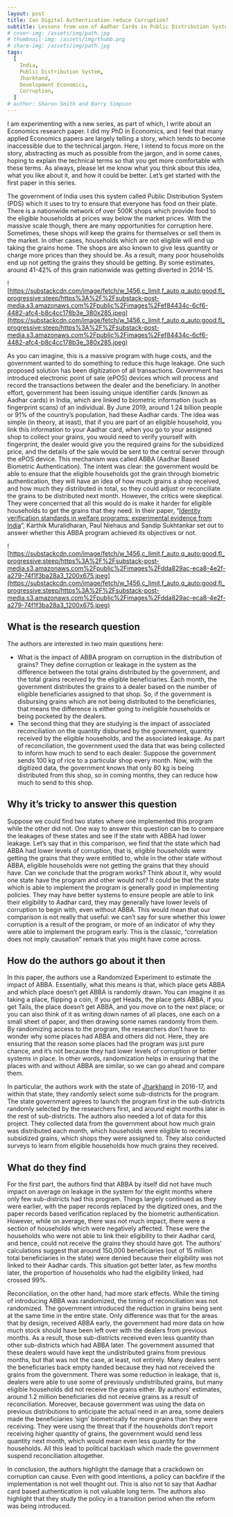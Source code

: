 ```yaml
---
layout: post
title: Can Digital Authentication reduce Corruption?
subtitle: Lessons from use of Aadhar Cards in Public Distribution System
# cover-img: /assets/img/path.jpg
# thumbnail-img: /assets/img/thumb.png
# share-img: /assets/img/path.jpg
tags:
  [
    India,
    Public Distribution System,
    Jharkhand,
    Development Economics,
    Corruption,
  ]
# author: Sharon Smith and Barry Simpson
---
```


<!-- # Research paper discussion series: Aadhar Cards and Corruption -->

I am experimenting with a new series, as part of which, I write about an Economics research paper. I did my PhD in Economics, and I feel that many applied Economics papers are largely telling a story, which tends to become inaccessible due to the technical jargon. Here, I intend to focus more on the story, abstracting as much as possible from the jargon, and in some cases, hoping to explain the technical terms so that you get more comfortable with these terms. As always, please let me know what you think about this idea, what you like about it, and how it could be better. Let’s get started with the first paper in this series.

The government of India uses this system called Public Distribution System (PDS) which it uses to try to ensure that everyone has food on their plate. There is a nationwide network of over 500K shops which provide food to the eligible households at prices way below the market prices. With the massive scale though, there are many opportunities for corruption here. Sometimes, these shops will keep the grains for themselves or sell them in the market. In other cases, households which are not eligible will end up taking the grains home. The shops are also known to give less quantity or charge more prices than they should be. As a result, many poor households end up not getting the grains they should be getting. By some estimates, around 41-42% of this grain nationwide was getting diverted in 2014-15.

![https://substackcdn.com/image/fetch/w_1456,c_limit,f_auto,q_auto:good,fl_progressive:steep/https%3A%2F%2Fsubstack-post-media.s3.amazonaws.com%2Fpublic%2Fimages%2Fef84434c-6cf6-4482-afc4-b8c4cc178b3e_380x285.jpeg](https://substackcdn.com/image/fetch/w_1456,c_limit,f_auto,q_auto:good,fl_progressive:steep/https%3A%2F%2Fsubstack-post-media.s3.amazonaws.com%2Fpublic%2Fimages%2Fef84434c-6cf6-4482-afc4-b8c4cc178b3e_380x285.jpeg)

As you can imagine, this is a massive program with huge costs, and the government wanted to do something to reduce this huge leakage. One such proposed solution has been digitization of all transactions. Government has introduced electronic point of sale (ePOS) devices which will process and record the transactions between the dealer and the beneficiary. In another effort, government has been issuing unique identifier cards (known as Aadhar cards) in India, which are linked to biometric information (such as fingerprint scans) of an individual. By June 2019, around 1.24 billion people or 91% of the country’s population, had these Aadhar cards. The idea was simple (in theory, at least), that if you are part of an eligible household, you link this information to your Aadhar card, when you go to your assigned shop to collect your grains, you would need to verify yourself with fingerprint, the dealer would give you the required grains for the subsidized price, and the details of the sale would be sent to the central server through the ePOS device. This mechanism was called ABBA (Aadhar Based Biometric Authentication). The intent was clear: the government would be able to ensure that the eligible households got the grain through biometric authentication, they will have an idea of how much grains a shop received, and how much they distributed in total, so they could adjust or reconciliate the grains to be distributed next month. However, the critics were skeptical. They were concerned that all this would do is make it harder for eligible households to get the grains that they need. In their paper, “[Identity verification standards in welfare programs: experimental evidence from India](<https://econweb.ucsd.edu/~kamurali/papers/Working%20Papers/ABBA%20(Current%20WP).pdf>)”, Karthik Muralidharan, Paul Niehaus and Sandip Sukhtankar set out to answer whether this ABBA program achieved its objectives or not.

![https://substackcdn.com/image/fetch/w_1456,c_limit,f_auto,q_auto:good,fl_progressive:steep/https%3A%2F%2Fsubstack-post-media.s3.amazonaws.com%2Fpublic%2Fimages%2Fdda829ac-eca8-4e2f-a279-74f1f3ba28a3_1200x675.jpeg](https://substackcdn.com/image/fetch/w_1456,c_limit,f_auto,q_auto:good,fl_progressive:steep/https%3A%2F%2Fsubstack-post-media.s3.amazonaws.com%2Fpublic%2Fimages%2Fdda829ac-eca8-4e2f-a279-74f1f3ba28a3_1200x675.jpeg)

## What is the research question

The authors are interested in two main questions here:

- What is the impact of ABBA program on corruption in the distribution of grains? They define corruption or leakage in the system as the difference between the total grains distributed by the government, and the total grains received by the eligible beneficiaries. Each month, the government distributes the grains to a dealer based on the number of eligible beneficiaries assigned to that shop. So, if the government is disbursing grains which are not being distributed to the beneficiaries, that means the difference is either going to ineligible households or being pocketed by the dealers.
- The second thing that they are studying is the impact of associated reconciliation on the quantity disbursed by the government, quantity received by the eligible households, and the associated leakage. As part of reconciliation, the government used the data that was being collected to inform how much to send to each dealer. Suppose the government sends 100 kg of rice to a particular shop every month. Now, with the digitized data, the government knows that only 80 kg is being distributed from this shop, so in coming months, they can reduce how much to send to this shop.

## Why it’s tricky to answer this question

Suppose we could find two states where one implemented this program while the other did not. One way to answer this question can be to compare the leakages of these states and see if the state with ABBA had lower leakage. Let’s say that in this comparison, we find that the state which had ABBA had lower levels of corruption, that is, eligible households were getting the grains that they were entitled to, while in the other state without ABBA, eligible households were not getting the grains that they should have. Can we conclude that the program works? Think about it, why would one state have the program and other would not? It could be that the state which is able to implement the program is generally good in implementing policies. They may have better systems to ensure people are able to link their eligibility to Aadhar card, they may generally have lower levels of corruption to begin with, even without ABBA. This would mean that our comparison is not really that useful: we can’t say for sure whether this lower corruption is a result of the program, or more of an indicator of why they were able to implement the program early. This is the classic, “correlation does not imply causation” remark that you might have come across.

## How do the authors go about it then

In this paper, the authors use a Randomized Experiment to estimate the impact of ABBA. Essentially, what this means is that, which place gets ABBA and which place doesn’t get ABBA is randomly drawn. You can imagine it as taking a place, flipping a coin, if you get Heads, the place gets ABBA, if you get Tails, the place doesn’t get ABBA, and you move on to the next place; or you can also think of it as writing down names of all places, one each on a small sheet of paper, and then drawing some names randomly from them. By randomizing access to the program, the researchers don’t have to wonder why some places had ABBA and others did not. Here, they are ensuring that the reason some places had the program was just pure chance, and it’s not because they had lower levels of corruption or better systems in place. In other words, randomization helps in ensuring that the places with and without ABBA are similar, so we can go ahead and compare them.

In particular, the authors work with the state of [Jharkhand](https://en.wikipedia.org/wiki/Jharkhand) in 2016-17, and within that state, they randomly select some sub-districts for the program. The state government agrees to launch the program first in the sub-districts randomly selected by the researchers first, and around eight months later in the rest of sub-districts. The authors also needed a lot of data for this project. They collected data from the government about how much grain was distributed each month, which households were eligible to receive subsidized grains, which shops they were assigned to. They also conducted surveys to learn from eligible households how much grains they received.

## What do they find

For the first part, the authors find that ABBA by itself did not have much impact on average on leakage in the system for the eight months where only few sub-districts had this program. Things largely continued as they were earlier, with the paper records replaced by the digitized ones, and the paper records based verification replaced by the biometric authentication. However, while on average, there was not much impact, there were a section of households which were negatively affected. These were the households who were not able to link their eligibility to their Aadhar card, and hence, could not receive the grains they should have got. The authors’ calculations suggest that around 150,000 beneficiaries (out of 15 million total beneficiaries in the state) were denied because their eligibility was not linked to their Aadhar cards. This situation got better later, as few months later, the proportion of households who had the eligibility linked, had crossed 99%.

Reconciliation, on the other hand, had more stark effects. While the timing of introducing ABBA was randomized, the timing of reconciliation was not randomized. The government introduced the reduction in grains being sent at the same time in the entire state. Only difference was that for the areas that by design, received ABBA early, the government had more data on how much stock should have been left over with the dealers from previous months. As a result, those sub-districts received even less quantity than other sub-districts which had ABBA later. The government assumed that these dealers would have kept the undistributed grains from previous months, but that was not the case, at least, not entirely. Many dealers sent the beneficiaries back empty handed because they had not received the grains from the government. There was some reduction in leakage, that is, dealers were able to use some of previously undistributed grains, but many eligible households did not receive the grains either. By authors’ estimates, around 1.2 million beneficiaries did not receive grains as a result of reconciliation. Moreover, because government was using the data on previous distributions to anticipate the actual need in an area, some dealers made the beneficiaries ‘sign’ biometrically for more grains than they were receiving. They were using the threat that if the households don’t report receiving higher quantity of grains, the government would send less quantity next month, which would mean even less quantity for the households. All this lead to political backlash which made the government suspend reconciliation altogether.

In conclusion, the authors highlight the damage that a crackdown on corruption can cause. Even with good intentions, a policy can backfire if the implementation is not well thought out. This is also not to say that Aadhar card based authentication is not valuable long term. The authors also highlight that they study the policy in a transition period when the reform was being introduced.

<!-- ## Favorites of the month

**Movie:** [Last month](https://sagarwadhwa.substack.com/p/book-of-the-month-twelfth-fail), I wrote about the book, Twelfth Fail. I finally ended up watching the [movie](https://youtu.be/WeMJo701mvQ?si=9PeYv_Sn7_lIeJ2D) too and loved it. The character of Shraddha Joshi stands out in the book for me, and [Medha Shankar](https://en.wikipedia.org/wiki/Medha_Shankar) does incredible justice to the character in the movie too.

**Song:** Satinder Sartaaj has released a bunch of songs in the past month. While I love all of them, I have been listening to [Ulfat da sheher](https://www.youtube.com/watch?v=2qLI0u4FvYA) the most.

Until next time,

Sagar -->

